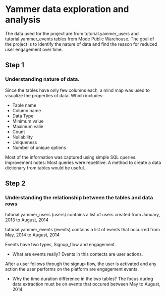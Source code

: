 # Yammer data exploration and analysis

The data used for the project are from tutorial.yammer_users and tutorial.yammer_events tables from Mode Public Warehouse.
The goal of the project is to identify the nature of data and find the reason for reduced user engagement over time. 

## Step 1

### Understanding nature of data.

Since the tables have only few columns each, a mind map was used to visualize the properties of data. Which includes:
* Table name
* Column name
* Data Type
* Minimum value
* Maximum valie
* Count
* Nullability
* Uniqueness
* Number of unique options 

Most of the information was captured using simple SQL queries. 
Improvement notes: Most queries were repetitive. A method to create a data dictionary from tables would be useful.

## Step 2

### Understanding the relationship between the tables and data rows

tutorial.yammer_users (users) contains a list of users created from January, 2013 to August, 2014

tutorial.yammer_events (events) contains a list of events that occurred from May, 2014 to August, 2014

Events have two types, Signup_flow and engagement. 

* What are events really? Events in this contects are user actions. 

After a user follows through the signup-flow, the user is activated and any action the user performs on the platform are engagement events.

* Why the time duration difference in the two tables? The focus during data extraction must be on events that occured between May to August, 2014.






